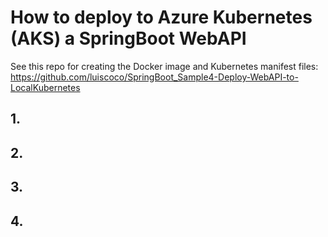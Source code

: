 # How to deploy to Azure Kubernetes (AKS) a SpringBoot WebAPI

See this repo for creating the Docker image and Kubernetes manifest files: https://github.com/luiscoco/SpringBoot_Sample4-Deploy-WebAPI-to-LocalKubernetes

## 1.



## 2. 



## 3. 



## 4. 



